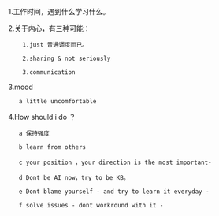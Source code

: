 1.工作时间，遇到什么学习什么。

2.关于内心，有三种可能：

        1.just 普通调度而已。
        
        2.sharing & not seriously
        
        3.communication 
        
 
 3.mood
 
       a little uncomfortable
       
 4.How should i do  ？
 
       a 保持强度
       
       b learn from others
       
       c your position ，your direction is the most important-
       
       d Dont be AI now，try to be KB。
       
       e Dont blame yourself - and try to learn it everyday -
       
       f solve issues - dont workround with it -
       
